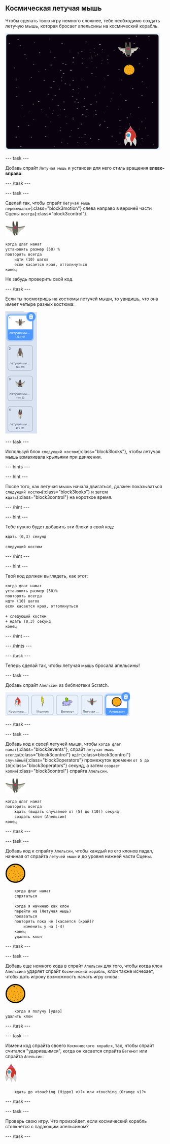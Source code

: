 ## Космическая летучая мышь

Чтобы сделать твою игру немного сложнее, тебе необходимо создать летучую мышь, которая бросает апельсины на космический корабль.

![летучая мышь бросает апельсин на космический корабль](images/bat-oranges.png)

--- task ---

Добавь спрайт `Летучая мышь` и установи для него стиль вращения **влево-вправо**.

--- /task ---

--- task ---

Сделай так, чтобы спрайт `Летучая мышь` `перемещался`{:class="block3motion"} слева направо в верхней части Сцены `всегда`{:class="block3control"}.

![спрайт летучей мыши](images/bat-sprite.png)

```blocks3
когда флаг нажат
установить размер (50) %
повторять всегда
    идти (10) шагов
    если касается края, оттолкнуться
конец
```

Не забудь проверить свой код.

--- /task ---

Если ты посмотришь на костюмы летучей мыши, то увидишь, что она имеет четыре разных костюма:

![снимок экрана](images/invaders-bat-costume.png)

--- task ---

Используй блок `следующий костюм`{:class="block3looks"}, чтобы летучая мышь взмахивала крыльями при движении.

--- hints ---


--- hint ---

После того, как летучая мышь начала двигаться, должен показываться `следующий костюм`{:class="block3looks"} и затем `ждать`{:class="block3control"} на короткое время.

--- /hint ---

--- hint ---

Тебе нужно будет добавить эти блоки в свой код:

```blocks3
ждать (0,3) секунд

следующий костюм
```

--- /hint ---

--- hint ---

Твой код должен выглядеть, как этот:

```blocks3
когда флаг нажат
установить размер (50)%
повторять всегда
идти (10) шагов
если касается края, оттолкнуться

+ следующий костюм
+ ждать (0,3) секунд
конец
```

--- /hint ---

--- /hints ---

--- /task ---

Теперь сделай так, чтобы летучая мышь бросала апельсины!

--- task ---

Добавь спрайт `Апельсин` из библиотеки Scratch.

![снимок экрана](images/invaders-orange.png)

--- /task ---

--- task ---

Добавь код к своей летучей мыши, чтобы `когда флаг нажат`{:class="block3events"}, спрайт `летучая мышь` `всегда`{:class="block3control"} `ждёт`{:class=block3control"} `случайный`{:class="block3operators"} промежуток времени `от 5 до 10`{:class="block3operators"} секунд, а затем `создает копию`{:class="block3control"} спрайта `Апельсин`.

![спрайт летучей мыши](images/bat-sprite.png)

```blocks3
когда флаг нажат
повторять всегда
    ждать (выдать случайное от (5) до (10)) секунд
    создать клон (Апельсин)
конец
```

--- /task ---

--- task ---

Добавь код к спрайту `Апельсин`, чтобы каждый из его клонов падал, начиная от спрайта `летучей мыши` и до уровня нижней части Сцены.

![спрайт апельсина](images/orange-sprite.png)

```blocks3
    когда флаг нажат
    спрятаться

    когда я начинаю как клон
    перейти на (Летучая мышь)
    показаться
    повторять пока не (касается (край)?
        изменить y на (-4)
    конец
    удалить клон
```

--- /task ---

--- task ---

Добавь еще немного кода в спрайт `Апельсин` для того, чтобы когда клон `Апельсина` ударяет спрайт `Космический корабль`, клон также исчезает, чтобы дать игроку возможность начать игру снова:

![спрайт апельсина](images/orange-sprite.png)

```blocks3
    когда я получу [удар]
удалить клон
```

--- /task ---

--- task ---

Измени код спрайта своего `Космического корабля`, так, чтобы спрайт считался "ударившимся", когда он касается спрайта `Бегемот` или спрайта `Апельсин`:

![спрайт ракета](images/rocket-sprite.png)

```blocks3
    ждать до <touching (Hippo1 v)?> или <touching (Orange v)?>
```

--- /task ---

--- task ---

Проверь свою игру. Что произойдет, если космический корабль столкнётся с падающим апельсином?

--- /task ---